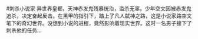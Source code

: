 #刺杀小说家
 异世界皇都，天神赤发鬼残暴统治，滥杀无辜。少年空文因被赤发鬼追杀，决定奋起反击。在黑甲的指引下，踏上了凡人弑神之路，这是小说家路空文笔下的奇幻世界。没想到小说的进程，竟然影响着现实世界。这时一名男子接下了刺杀他的任务…
